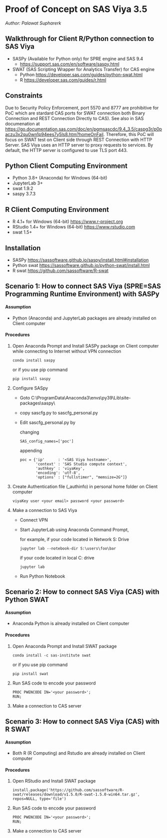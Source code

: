 # Proof of Concept on SAS Viya 3.5
_Author: Palawat Supharerk_
## Walkthrough for Client R/Python connection to SAS Viya
- SASPy (Available for Python only) for SPRE engine and SAS 9.4
  - https://support.sas.com/en/software/saspy.html
- SWAT (SAS Scripting Wrapper for Analytics Transfer) for CAS engine
  - Python https://developer.sas.com/guides/python-swat.html
  - R https://developer.sas.com/guides/r.html
## Constraints
Due to Security Policy Enforcement, port 5570 and 8777 are prohibitive for PoC which are stardard CAS ports for SWAT connection both Binary Connection and REST Connection Directly to CAS). See also in SAS documenation at https://go.documentation.sas.com/doc/en/pgmsascdc/9.4_3.5/caspg3r/p0paczu3x2qu0wn1p94ees7y5ls8.htm?homeOnFail. Therefore, this PoC will focus on SWAT test on Client side through REST Connection with HTTP Server. SAS Viya uses an HTTP server to proxy requests to services. By default, the HTTP server is configured to use TLS port 443. 
## Python Client Computing Environment
- Python 3.8+ (Anaconda) for Windows (64-bit)
- JupyterLab 3+
- swat 1.9.2
- saspy 3.7.3

## R Client Computing Environment
- R 4.1+ for Windows (64-bit) https://www.r-project.org
- RStudio 1.4+ for Windows (64-bit) https://www.rstudio.com
- swat 1.5+

## Installation
- SASPy https://sassoftware.github.io/saspy/install.html#installation
- Python swat https://sassoftware.github.io/python-swat/install.html
- R swat https://github.com/sassoftware/R-swat

## Scenario 1: How to connect SAS Viya (SPRE=SAS Programming Runtime Environment) with SASPy
#### Assumption
   - Python (Anaconda) and JupyterLab packages are already installed on Client computer
#### Procedures
1. Open Anaconda Prompt and Install SASPy package on Client computer while connecting to Internet without VPN connection
   ```
   conda install saspy
   ```
   or if you use pip command
   ```
   pip install saspy
   ```
3. Configure SASpy

   - Goto C:\ProgramData\Anaconda3\envs\py39\Lib\site-packages\saspy\
   - copy sascfg.py to sascfg_personal.py
   - Edit sascfg_personal.py by
    
       changing
       ```
       SAS_config_names=['poc']
       ```
       appending
       ```
       poc = {'ip'      : '<SAS Viya hostname>',
              'context' : 'SAS Studio compute context',
              'authkey' : 'viyaKey',
              'encoding': 'utf-8',
              'options' : ["fullstimer", "memsize=2G"]}
       ```
4. Create Authentication file (_authinfo) in personal home folder on Client computer
   ```
   viyaKey user <your email> password <your password>
   ```
5. Make a connection to SAS Viya
   - Connect VPN
   - Start JupyterLab using Anaconda Command Prompt,
    
     for example,
     if your code located in Network S: Drive
     ```
     jupyter lab --notebook-dir S:\users\foo\bar
     ```
     if your code located in local C: drive
     ```
     jupyter lab
     ```
   - Run Python Notebook

## Scenario 2: How to connect SAS Viya (CAS) with Python SWAT
#### Assumption
   - Anaconda Python is already installed on Client computer
#### Procedures
1. Open Anaconda Prompt and Install SWAT package
   ```
   conda install -c sas-institute swat
   ```
   or if you use pip command
   ```
   pip install swat
   ```
2. Run SAS code to encode your password
   ```
   PROC PWENCODE IN='<your password>';
   RUN;
   ```
3. Make a connection to CAS server
 
## Scenario 3: How to connect SAS Viya (CAS) with R SWAT
#### Assumption
   - Both R (R Computing) and Rstudio are already installed on Client computer
#### Procedures
1. Open RStudio and Install SWAT package
   ```
   install.package('https://github.com/sassoftware/R-swat/releases/download/v1.5.0/R-swat-1.5.0-win64.tar.gz', repos=NULL, type='file')
   ```
2. Run SAS code to encode your password
   ```
   PROC PWENCODE IN='<your password>';
   RUN;
   ```
3. Make a connection to CAS server
